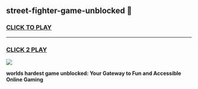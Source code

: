 
## street-fighter-game-unblocked 👋
<h3>
<a href="https://premium.freeplayer.one?title=street-fighter-game-unblocked&ref=14F">CLICK TO PLAY</a></h3>
<hr>

<h3>
<a href="https://premium.freeplayer.one?title=street-fighter-game-unblocked&ref=14F">CLICK 2 PLAY</a>
  
</h3>

<a href="https://premium.freeplayer.one?title=street-fighter-game-unblocked&ref=12F/"><img src="https://clearcache.store/games.png"></a>


**worlds hardest game unblocked: Your Gateway to Fun and Accessible Online Gaming**
